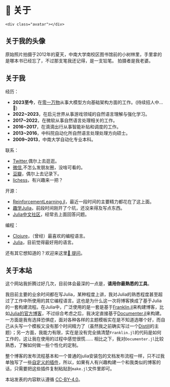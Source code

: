 # 👋 关于

```@raw html
<div class="avatar"></div>
```

## 关于我的头像

原始照片拍摄于2012年的夏天，中南大学南校区图书馆前的小树林里，手里拿的是哪本书已经忘了，不过那支笔我还记得，是一支铅笔。
拍摄者是我老婆。

## 关于我

经历：

- **2023至今**，在[零一万物](https://01.ai/)从事大模型方向基础架构方面的工作。(持续招人中...🤗)
- **2022~2023**，在启元世界从事游戏领域的自然语言理解与强化学习。
- **2017~2022**，在微软从事自然语言处理相关的工作。
- **2016~2017**，在滴滴出行从事智能补贴和调度的工作。
- **2013~2016**，中科院自动化所自然语言处理处理方向硕士。
- **2009~2013**，中南大学自动化专业本科。

联系：

- [Twitter](https://twitter.com/TianJun1991),偶尔上去逛逛。
- [微信](/assets/wechat.jpg),不怎么发朋友圈，没啥可看的。
- [豆瓣](https://www.douban.com/people/find_my_way/)，偶尔上去记录下。
- [lichess](https://lichess.org/@/Jun_Tian)，有兴趣来一把？

开源：

- [ReinforcementLearning.jl](https://github.com/JuliaReinforcementLearning/ReinforcementLearning.jl)，最近一段时间的主要精力都花在了这上面。
- [趣学Julia](https://learnjuliathefunway.com/)，前段时间刚开了个坑，还没来得及写点东西。
- [Julia中文社区](https://discourse.juliacn.com/)，经常去上面回答问题。

编程：

- [Clojure](https://clojure.org/)，（曾经）最喜欢的编程语言。
- [Julia](https://julialang.org/)，目前觉得最好用的语言。

还有其它想知道的？欢迎来这里[🙋 提问](/AMA)。

## 关于本站

这个网站我折腾过好几次，目前体会最深的一点是，**请用你最熟悉的工具**。

我目前主要的业余时间都在写Julia，某种程度上讲，我对Julia的熟悉程度甚至超过了工作中所使用的其它编程语言。这也是为什么这一次将博客换成了基于Julia的一套构建流程。在Julia中，广泛使用的是一套是基于[Franklin.jl](https://franklinjl.org/)来构建博客，比如[Julia的官方博客](https://julialang.org/blog/)，不过综合考虑之后，我决定直接基于[Documenter.jl](https://github.com/JuliaDocs/Documenter.jl)来构建。一方面是我有选择恐惧症，面对各种各样的主题模板实在是不知道选哪个好，而自己从头写一个模板又没有那个时间精力了（虽然我之前确实写过一个[Distill](https://github.com/tlienart/DistillTemplate)的主题）；另一方面，我能力有限，实在是没有完全搞清楚`Franklin.jl`的代码是如何工作的，这让我在使用的过程中感觉很慌...... 相比之下，我对`Documenter.jl`比较熟悉，了解如何做一些个性化的定制。

整个博客的发布流程基本和一个普通的julia安装包的文档发布流程一样，只不过我单独写了一些[自定义的插件](https://github.com/findmyway/TianJun.jl/blob/master/docs/common.jl)，所以，如果有人有兴趣构建一个和我类似的博客的话，只需要把这些插件复制粘贴到`make.jl`文件里即可。

本站发表的内容默认遵循 [CC-BY-4.0](https://creativecommons.org/licenses/by/4.0/)。
